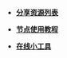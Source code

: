 <!-- docs/_sidebar.md -->

* [**分享资源列表**](/list.md)

* [**节点使用教程**](/usenodes/)

* [**在线小工具**](/tools.md)
